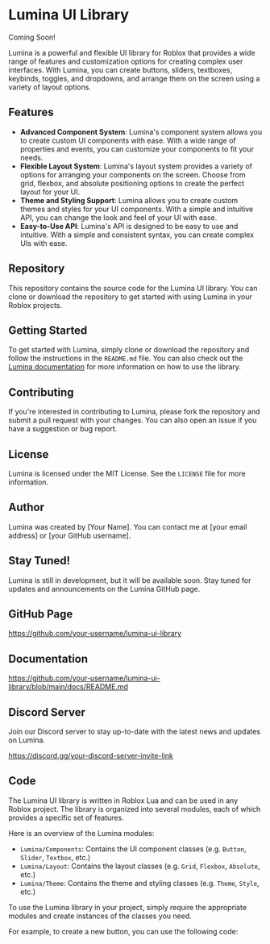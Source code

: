 # Lumina UI Library

Coming Soon!

Lumina is a powerful and flexible UI library for Roblox that provides a wide range of features and customization options for creating complex user interfaces. With Lumina, you can create buttons, sliders, textboxes, keybinds, toggles, and dropdowns, and arrange them on the screen using a variety of layout options.

## Features

* **Advanced Component System**: Lumina's component system allows you to create custom UI components with ease. With a wide range of properties and events, you can customize your components to fit your needs.
* **Flexible Layout System**: Lumina's layout system provides a variety of options for arranging your components on the screen. Choose from grid, flexbox, and absolute positioning options to create the perfect layout for your UI.
* **Theme and Styling Support**: Lumina allows you to create custom themes and styles for your UI components. With a simple and intuitive API, you can change the look and feel of your UI with ease.
* **Easy-to-Use API**: Lumina's API is designed to be easy to use and intuitive. With a simple and consistent syntax, you can create complex UIs with ease.

## Repository

This repository contains the source code for the Lumina UI library. You can clone or download the repository to get started with using Lumina in your Roblox projects.

## Getting Started

To get started with Lumina, simply clone or download the repository and follow the instructions in the `README.md` file. You can also check out the [Lumina documentation](https://github.com/your-username/lumina-ui-library/blob/main/docs/README.md) for more information on how to use the library.

## Contributing

If you're interested in contributing to Lumina, please fork the repository and submit a pull request with your changes. You can also open an issue if you have a suggestion or bug report.

## License

Lumina is licensed under the MIT License. See the `LICENSE` file for more information.

## Author

Lumina was created by [Your Name]. You can contact me at [your email address] or [your GitHub username].

## Stay Tuned!

Lumina is still in development, but it will be available soon. Stay tuned for updates and announcements on the Lumina GitHub page.

## GitHub Page

https://github.com/your-username/lumina-ui-library

## Documentation

https://github.com/your-username/lumina-ui-library/blob/main/docs/README.md

## Discord Server

Join our Discord server to stay up-to-date with the latest news and updates on Lumina.

https://discord.gg/your-discord-server-invite-link

## Code

The Lumina UI library is written in Roblox Lua and can be used in any Roblox project. The library is organized into several modules, each of which provides a specific set of features.

Here is an overview of the Lumina modules:

* `Lumina/Components`: Contains the UI component classes (e.g. `Button`, `Slider`, `Textbox`, etc.)
* `Lumina/Layout`: Contains the layout classes (e.g. `Grid`, `Flexbox`, `Absolute`, etc.)
* `Lumina/Theme`: Contains the theme and styling classes (e.g. `Theme`, `Style`, etc.)

To use the Lumina library in your project, simply require the appropriate modules and create instances of the classes you need.

For example, to create a new button, you can use the following code:
